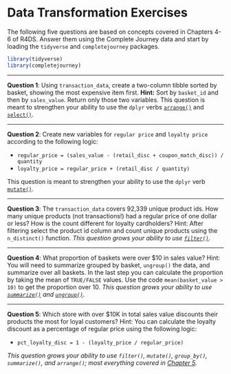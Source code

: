 Data Transformation Exercises
================

The following five questions are based on concepts covered in Chapters 4-6 of 
R4DS. Answer them using the Complete Journey data and start by loading the 
`tidyverse` and `completejourney` packages.

``` r
library(tidyverse)
library(completejourney)
```

------------------------------------------------------------------------

**Question 1**: Using `transaction_data`, create a two-column tibble sorted by 
basket, showing the most expensive item first. **Hint:** Sort by `basket_id` and 
then by `sales_value`. Return only those two variables. This question is meant 
to strengthen your ability to use the `dplyr` verbs [`arrange()`][arrange] and 
[`select()`][select].

[arrange]: http://r4ds.had.co.nz/transform.html#arrange-rows-with-arrange
[select]: http://r4ds.had.co.nz/transform.html#select-columns-with-select

------------------------------------------------------------------------

**Question 2**: Create new variables for `regular price` and `loyalty price` 
according to the following logic:

-   `regular_price = (sales_value - (retail_disc + coupon_match_disc)) / quantity`
-   `loyalty_price = regular_price + (retail_disc / quantity)`

This question is meant to strengthen your ability to use the `dplyr` verb 
[`mutate()`][mutate].

[mutate]: http://r4ds.had.co.nz/transform.html#add-new-variables-with-mutate

------------------------------------------------------------------------

**Question 3**: The `transaction_data` covers 92,339 unique product ids. How many unique products (not transactions!) had a regular price of one dollar or less? How is the count different for loyalty cardholders? Hint: After filtering select the product id column and count unique products using the `n_distinct()` function.
*This question grows your ability to use [`filter()`](http://r4ds.had.co.nz/transform.html#filter-rows-with-filter).*

------------------------------------------------------------------------

**Question 4**: What proportion of baskets were over $10 in sales value? Hint: You will need to summarize grouped by basket, `ungroup()` the data, and summarize over all baskets. In the last step you can calculate the proportion by taking the mean of `TRUE/FALSE` values. Use the code `mean(basket_value > 10)` to get the proportion over 10. *This question grows your ability to use [`summarize()`](http://r4ds.had.co.nz/transform.html#missing-values-1) and [`ungroup()`](http://r4ds.had.co.nz/transform.html#ungrouping).*

------------------------------------------------------------------------

**Question 5**: Which store with over $10K in total sales value discounts their products the most for loyal customers? Hint: You can calculate the loyalty discount as a percentage of regular price using the following logic:

-   `pct_loyalty_disc = 1 - (loyalty_price / regular_price)`

*This question grows your ability to use `filter()`, `mutate()`, `group_by()`, `summarize()`, and `arrange()`; most everything covered in [Chapter 5](http://r4ds.had.co.nz/transform.html).*
